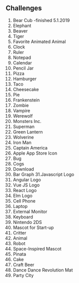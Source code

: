 ## Challenges

1. Bear Cub -finished 5.1.2019
2. Elephant
3. Beaver
4. Tiger
5. Favorite Animated Animal
6. Clock
7. Ruler
8. Notepad
9. Calendar
10. Pencil Jar
11. Pizza
12. Hamburger
13. Taco
14. Cheesecake
15. Pie
16. Frankenstein
17. Zombie
18. Vampire
19. Werewolf
20. Monsters Inc.
21. Superman
22. Green Lantern
23. Wolverine
24. Iron Man
25. Captain America
26. Apple App Store Icon
27. Bug
28. Cogs
29. Download
30. Bar Graph
31.Javascript Logo
32. Angular Logo
33. Vue JS Logo
34. React Logo
35. Elm Logo
36. Cell Phone
37. Laptop
38. External Monitor
39. Keyboard
40. Nintendo 2DS
41. Mascot for Start-up
42. Critter
43. Animal
44. Robot
45. Space-Inspired Mascot
46. Pinata
47. Cake
48. Craft Beer
49. Dance Dance Revolution Mat
50. Party City

